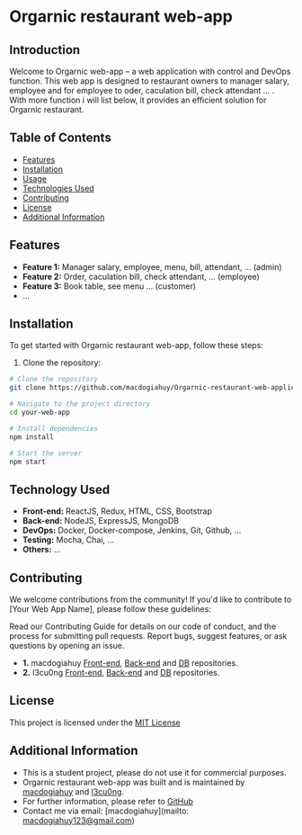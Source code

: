 # Orgarnic restaurant web-app

## Introduction

Welcome to Orgarnic web-app – a web application with control and DevOps function. This web app is designed to restaurant owners to manager salary, employee and for employee to oder, caculation bill, check attendant ... . With more function i will list below, it provides an efficient solution for Orgarnic restaurant.

## Table of Contents

- [Features](#features)
- [Installation](#installation)
- [Usage](#usage)
- [Technologies Used](#technologies-used)
- [Contributing](#contributing)
- [License](#license)
- [Additional Information](#additional-information)

## Features

- **Feature 1:** Manager salary, employee, menu, bill, attendant, ... (admin)
- **Feature 2:** Order, caculation bill, check attendant, ... (employee)
- **Feature 3:** Book table, see menu ... (customer)
- ...

## Installation

To get started with Orgarnic restaurant web-app, follow these steps:

1. Clone the repository:

```bash
# Clone the repository
git clone https://github.com/macdogiahuy/Orgarnic-restaurant-web-application.git

# Navigate to the project directory
cd your-web-app

# Install dependencies
npm install

# Start the server
npm start
```

## Technology Used

- **Front-end:** ReactJS, Redux, HTML, CSS, Bootstrap
- **Back-end:** NodeJS, ExpressJS, MongoDB
- **DevOps:** Docker, Docker-compose, Jenkins, Git, Github, ...
- **Testing:** Mocha, Chai, ...
- **Others:** ...

## Contributing

We welcome contributions from the community! If you'd like to contribute to [Your Web App Name], please follow these guidelines:

Read our Contributing Guide for details on our code of conduct, and the process for submitting pull requests.
Report bugs, suggest features, or ask questions by opening an issue.

- **1.** macdogiahuy [Front-end](), [Back-end]() and [DB]() repositories.
- **2.** l3cu0ng [Front-end](), [Back-end]() and [DB]() repositories.

## License

This project is licensed under the [MIT License](https://opensource.org/license/mit/)

## Additional Information

- This is a student project, please do not use it for commercial purposes.
- Orgarnic restaurant web-app was built and is maintained by [macdogiahuy](https://github.com/macdogiahuy) and [l3cu0ng](https://github.com/L3Cu0ng).
- For further information, please refer to [GitHub](https://github.com/macdogiahuy/Orgarnic-restaurant-web-application.git)
- Contact me via email: [macdogiahuy](mailto: macdogiahuy123@gmail.com)
